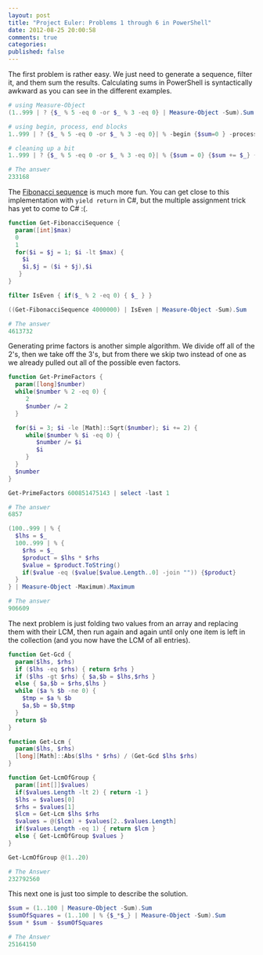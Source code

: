 ```yaml
---
layout: post
title: "Project Euler: Problems 1 through 6 in PowerShell"
date: 2012-08-25 20:00:58
comments: true
categories: 
published: false
---
```

The first problem is rather easy. We just need to generate a sequence, filter it, and them sum the results. Calculating sums in PowerShell is syntactically awkward as you can see in the different examples.

``` ps1 Add all the natural numbers below one thousand that are multiples of 3 or 5.
# using Measure-Object
(1..999 | ? {$_ % 5 -eq 0 -or $_ % 3 -eq 0} | Measure-Object -Sum).Sum

# using begin, process, end blocks
1..999 | ? {$_ % 5 -eq 0 -or $_ % 3 -eq 0}| % -begin {$sum=0 } -process {$sum+=$_} -end { $sum}

# cleaning up a bit
1..999 | ? {$_ % 5 -eq 0 -or $_ % 3 -eq 0}| % {$sum = 0} {$sum += $_} {$sum}

# The answer
233168 
```

The [Fibonacci sequence][] is much more fun. You can get close to this implementation with `yield return` in C#, but the multiple assignment trick has yet to come to C# :(.

``` ps1 Find the sum of the even-valued terms in the Fibonacci sequence whose values do not exceed four million
function Get-FibonacciSequence {
  param([int]$max)
  0
  1
  for($i = $j = 1; $i -lt $max) {
    $i
    $i,$j = ($i + $j),$i
   }
}

filter IsEven { if($_ % 2 -eq 0) { $_ } }

((Get-FibonacciSequence 4000000) | IsEven | Measure-Object -Sum).Sum

# The answer
4613732 
```

Generating prime factors is another simple algorithm. We divide off all of the 2's, then we take off the 3's, but from there we skip two instead of one as we already pulled out all of the possible even factors.

``` ps1 What is the largest prime factor of the number 600851475143
function Get-PrimeFactors {
  param([long]$number)
  while($number % 2 -eq 0) {
     2
     $number /= 2
  }

  for($i = 3; $i -le [Math]::Sqrt($number); $i += 2) {
     while($number % $i -eq 0) {
        $number /= $i
        $i
     }
  }
  $number
}

Get-PrimeFactors 600851475143 | select -last 1

# The answer
6857
```

``` ps1 Find the largest palindrome made from the product of two 3-digit numbers.
(100..999 | % {
  $lhs = $_
  100..999 | % {
    $rhs = $_
    $product = $lhs * $rhs
    $value = $product.ToString()
    if($value -eq ($value[$value.Length..0] -join "")) {$product}
  }
} | Measure-Object -Maximum).Maximum

# The answer
906609
```
The next problem is just folding two values from an array and replacing them with their LCM, then run again and again until only one item is left in the collection (and you now have the LCM of all entries).

``` ps1 What is the smallest positive number that is evenly divisible by all of the numbers from 1 to 20?
function Get-Gcd {
  param($lhs, $rhs)
  if ($lhs -eq $rhs) { return $rhs }
  if ($lhs -gt $rhs) { $a,$b = $lhs,$rhs }
  else { $a,$b = $rhs,$lhs }
  while ($a % $b -ne 0) {
    $tmp = $a % $b
    $a,$b = $b,$tmp
  }
  return $b
}

function Get-Lcm {
  param($lhs, $rhs)
  [long][Math]::Abs($lhs * $rhs) / (Get-Gcd $lhs $rhs)
}

function Get-LcmOfGroup {
  param([int[]]$values)
  if($values.Length -lt 2) { return -1 }
  $lhs = $values[0]
  $rhs = $values[1]
  $lcm = Get-Lcm $lhs $rhs
  $values = @($lcm) + $values[2..$values.Length]
  if($values.Length -eq 1) { return $lcm }
  else { Get-LcmOfGroup $values }
}

Get-LcmOfGroup @(1..20)

# The Answer
232792560
```

This next one is just too simple to describe the solution.

``` ps1 Find the difference between the sum of the squares of the first one hundred natural numbers and the square of the sum.
$sum = (1..100 | Measure-Object -Sum).Sum
$sumOfSquares = (1..100 | % {$_*$_} | Measure-Object -Sum).Sum
$sum * $sum - $sumOfSquares

# The Answer
25164150
```

  [Fibonacci sequence]: http://en.wikipedia.org/wiki/Fibonacci_number